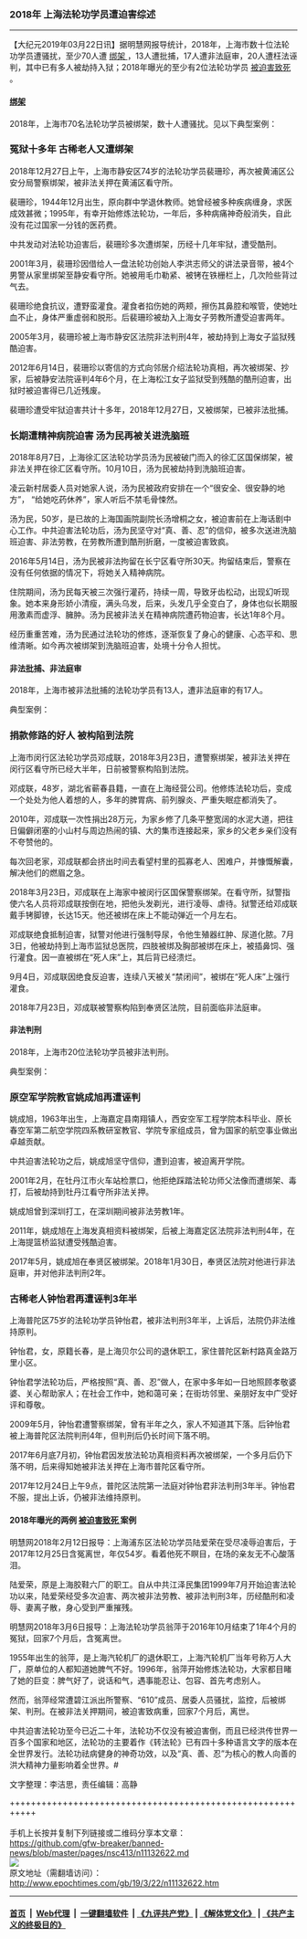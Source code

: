 ### 2018年 上海法轮功学员遭迫害综述
------------------------

<p>
 【大纪元2019年03月22日讯】据明慧网报导统计，2018年，上海市数十位法轮功学员遭骚扰，至少70人遭
 <a href="http://www.epochtimes.com/gb/tag/%E7%BB%91%E6%9E%B6.html">
  绑架
 </a>
 ，13人遭批捕，17人遭非法庭审，20人遭枉法诬判，其中已有多人被劫持入狱；2018年曝光的至少有2位法轮功学员
 <a href="http://www.epochtimes.com/gb/tag/%E8%A2%AB%E8%BF%AB%E5%AE%B3%E8%87%B4%E6%AD%BB.html">
  被迫害致死
 </a>
 。
</p>
<h4>
 <a href="http://www.epochtimes.com/gb/tag/%E7%BB%91%E6%9E%B6.html">
  绑架
 </a>
</h4>
<p>
 2018年，上海市70名法轮功学员被绑架，数十人遭骚扰。见以下典型案例：
</p>
<h3>
 <b>
  冤狱十多年 古稀老人又遭绑架
 </b>
</h3>
<p>
 2018年12月27日上午，上海市静安区74岁的法轮功学员裴珊珍，再次被黄浦区公安分局警察绑架，被非法关押在黄浦区看守所。
</p>
<p>
 裴珊珍，1944年12月出生，原向群中学退休教师。她曾经被多种疾病缠身，求医成效甚微；1995年，有幸开始修炼法轮功，一年后，多种病痛神奇般消失，自此没有花过国家一分钱的医药费。
</p>
<p>
 中共发动对法轮功迫害后，裴珊珍多次遭绑架，历经十几年牢狱，遭受酷刑。
</p>
<p>
 2001年3月，裴珊珍因借给人一盘法轮功创始人李洪志师父的讲法录音带，被4个男警从家里绑架至静安看守所。她被用毛巾勒紧、被铐在铁栅栏上，几次险些背过气去。
</p>
<p>
 裴珊珍绝食抗议，遭野蛮灌食。灌食者掐伤她的两颊，擦伤其鼻腔和喉管，使她吐血不止，身体严重虚弱和脱形。后裴珊珍被劫入上海女子劳教所遭受迫害两年。
</p>
<p>
 2005年3月，裴珊珍被上海市静安区法院非法判刑4年，被劫持到上海女子监狱残酷迫害。
</p>
<p>
 2012年6月14日，裴珊珍以寄信的方式向邻居介绍法轮功真相，再次被绑架、抄家，后被静安法院诬判4年6个月，在上海松江女子监狱受到残酷的酷刑迫害，出狱时被迫害得已几近残废。
</p>
<p>
 裴珊珍遭受牢狱迫害共计十多年，2018年12月27日，又被绑架，已被非法批捕。
</p>
<h3>
 <b>
  长期遭精神病院迫害 汤为民再被关进洗脑班
 </b>
</h3>
<p>
 2018年8月7日，上海徐汇区法轮功学员汤为民被破门而入的徐汇区国保绑架，被非法关押在徐汇区看守所。10月10日，汤为民被劫持到洗脑班迫害。
</p>
<p>
 凌云新村居委人员对她家人说，汤为民被政府安排在一个“很安全、很安静的地方”， “给她吃药休养”，家人听后不禁毛骨悚然。
</p>
<p>
 汤为民，50岁，是已故的上海国画院副院长汤增桐之女，被迫害前在上海话剧中心工作。中共迫害法轮功后，汤为民坚守对“真、善、忍”的信仰，被多次送进洗脑班迫害、非法劳教，在劳教所遭到酷刑折磨，一度被迫害致疯。
</p>
<p>
 2016年5月14日，汤为民被非法拘留在长宁区看守所30天。拘留结束后，警察在没有任何依据的情况下，将她关入精神病院。
</p>
<p>
 住院期间，汤为民每天被三次强行灌药，持续一周，导致牙齿松动，出现幻听现象。她本来身形娇小清瘦，满头乌发，后来，头发几乎全变白了，身体也似长期服用激素而虚浮、臃肿。汤为民被非法关在精神病院遭药物迫害，长达1年8个月。
</p>
<p>
 经历重重苦难，汤为民通过法轮功的修炼，逐渐恢复了身心的健康、心态平和、思维清晰。如今再次被绑架到洗脑班迫害，处境十分令人担忧。
</p>
<h4>
 非法批捕、非法庭审
</h4>
<p>
 2018年，上海市被非法批捕的法轮功学员有13人，遭非法庭审的有17人。
</p>
<p>
 典型案例：
</p>
<h3>
 <b>
  捐款修路的好人 被构陷到法院
 </b>
</h3>
<p>
 上海市闵行区法轮功学员邓成联，2018年3月23日，遭警察绑架，被非法关押在闵行区看守所已经大半年，日前被警察构陷到法院。
</p>
<p>
 邓成联，48岁，湖北省蕲春县籍，一直在上海经营公司。他修炼法轮功后，变成一个处处为他人着想的人，多年的脾胃病、前列腺炎、严重失眠症都消失了。
</p>
<p>
 2010年，邓成联一次性捐出28万元，为家乡修了几条平整宽阔的水泥大道，把往日偏僻闭塞的小山村与周边热闹的镇、大的集市连接起来，家乡的父老乡亲们没有不夸赞他的。
</p>
<p>
 每次回老家，邓成联都会挤出时间去看望村里的孤寡老人、困难户，并慷慨解囊，解决他们的燃眉之急。
</p>
<p>
 2018年3月23日，邓成联在上海家中被闵行区国保警察绑架。在看守所，狱警指使六名人员将邓成联按倒在地，把他头发剃光，进行凌辱、虐待。狱警还给邓成联戴手铐脚镣，长达15天。他还被绑在床上不能动弹近一个月左右。
</p>
<p>
 邓成联绝食抵制迫害，狱警对他进行强制导尿，令他生殖器红肿、尿道化脓。7月3日，他被劫持到上海市监狱总医院，四肢被绑及胸部被绑在床上，被插鼻饲、强行灌食。因一直被绑在“死人床”上，其后背已经溃烂。
</p>
<p>
 9月4日，邓成联因绝食反迫害，连续八天被关“禁闭间”，被绑在“死人床”上强行灌食。
</p>
<p>
 2018年7月23日，邓成联被警察构陷到奉贤区法院，目前面临非法庭审。
</p>
<h4>
 非法判刑
</h4>
<p>
 2018年，上海市20位法轮功学员被非法判刑。
</p>
<p>
 典型案例：
</p>
<h3>
 <b>
  原空军学院教官姚成旭再遭诬判
 </b>
</h3>
<p>
 姚成旭，1963年出生，上海嘉定县南翔镇人，西安空军工程学院本科毕业、原长春空军第二航空学院四系教研室教官、学院专家组成员，曾为国家的航空事业做出卓越贡献。
</p>
<p>
 中共迫害法轮功之后，姚成旭坚守信仰，遭到迫害，被迫离开学院。
</p>
<p>
 2001年2月，在牡丹江市火车站检票口，他拒绝踩踏法轮功师父法像而遭绑架、毒打，后被劫持到牡丹江看守所非法关押。
</p>
<p>
 姚成旭曾到深圳打工，在深圳期间被非法劳教1年。
</p>
<p>
 2011年，姚成旭在上海发真相资料被绑架，后被上海嘉定区法院非法判刑4年，在上海提篮桥监狱遭受残酷迫害。
</p>
<p>
 2017年5月，姚成旭在奉贤区被绑架。2018年1月30日，奉贤区法院对他进行非法庭审，并对他非法判刑2年。
</p>
<h3>
 <b>
  古稀老人钟怡君再遭诬判3年半
 </b>
</h3>
<p>
 上海普陀区75岁的法轮功学员钟怡君，被非法判刑3年半，上诉后，法院仍非法维持原判。
</p>
<p>
 钟怡君，女，原籍长春，是上海贝尔公司的退休职工，家住普陀区新村路真金路万里小区。
</p>
<p>
 钟怡君学法轮功后，严格按照“真、善、忍”做人，在家中多年如一日地照顾孝敬婆婆、关心帮助家人；在社会工作中，她和蔼可亲；在街坊邻里、亲朋好友中广受好评和尊敬。
</p>
<p>
 2009年5月，钟怡君遭警察绑架，曾有半年之久，家人不知道其下落。后钟怡君被上海普陀区法院判刑4年，但判刑后仍长时间下落不明。
</p>
<p>
 2017年6月底7月初，钟怡君因发放法轮功真相资料再次被绑架，一个多月后仍下落不明，后来得知她被非法关押在上海市普陀区看守所。
</p>
<p>
 2017年12月24日上午9点，普陀区法院第一法庭对钟怡君非法判刑3年半。钟怡君不服，提出上诉，仍被非法维持原判。
</p>
<h4>
 <b>
  2018年曝光的两例
  <a href="http://www.epochtimes.com/gb/tag/%E8%A2%AB%E8%BF%AB%E5%AE%B3%E8%87%B4%E6%AD%BB.html">
   被迫害致死
  </a>
  案例
 </b>
</h4>
<p>
 明慧网2018年2月12日报导：上海浦东区法轮功学员陆爱荣在受尽凌辱迫害后，于2017年12月25日含冤离世，年仅54岁。看着他死不瞑目，在场的亲友无不心酸落泪。
</p>
<p>
 陆爱荣，原是上海胶鞋六厂的职工。自从中共江泽民集团1999年7月开始迫害法轮功以来，陆爱荣经受多次迫害、两次被非法劳教、被非法判刑3年，历经酷刑和凌辱、妻离子散，身心受到严重摧残。
</p>
<p>
 明慧网2018年3月6日报导：上海法轮功学员翁萍于2016年10月结束了1年4个月的冤狱，回家7个月后，含冤离世。
</p>
<p>
 1955年出生的翁萍，是上海汽轮机厂的退休职工，上海汽轮机厂当年号称万人大厂，原单位的人都知道她脾气不好。1996年，翁萍开始修炼法轮功，大家都目睹了她的巨变：脾气好了，说话和气，遇事能忍让、包容、首先考虑别人。
</p>
<p>
 然而，翁萍经常遭碧江派出所警察、“610”成员、居委人员骚扰，监控，后被绑架、判刑。在被非法关押期间，被迫害致病重，回家7个月后，离世。
</p>
<p>
 中共迫害法轮功至今已近二十年，法轮功不仅没有被迫害倒，而且已经洪传世界一百多个国家和地区，法轮功的主要着作《转法轮》已有四十多种语言文字的版本在全世界发行。法轮功祛病健身的神奇功效，以及“真、善、忍”为核心的教人向善的洪大精神力量影响着全世界。#
</p>
<p>
 文字整理：李洁思，责任编辑：高静
</p>

+++++++++++++++++++++++++++++++++++++++++++++++++++++++++++<br/><br/>
手机上长按并复制下列链接或二维码分享本文章：<br/>
https://github.com/gfw-breaker/banned-news/blob/master/pages/nsc413/n11132622.md <br/>
<a href='https://github.com/gfw-breaker/banned-news/blob/master/pages/nsc413/n11132622.md'><img src='https://github.com/gfw-breaker/banned-news/blob/master/pages/nsc413/n11132622.md.png'/></a> <br/>
原文地址（需翻墙访问）：http://www.epochtimes.com/gb/19/3/22/n11132622.htm


------------------------
#### [首页](https://github.com/gfw-breaker/banned-news/blob/master/README.md) &nbsp;|&nbsp; [Web代理](https://github.com/labour-camp/helloworld) &nbsp;|&nbsp; [一键翻墙软件](https://github.com/gfw-breaker/nogfw/blob/master/README.md) &nbsp;| [《九评共产党》](https://github.com/gfw-breaker/9ping.md/blob/master/README.md#九评之一评共产党是什么) | [《解体党文化》](https://github.com/gfw-breaker/jtdwh.md/blob/master/README.md) | [《共产主义的终极目的》](https://github.com/gfw-breaker/gczydzjmd.md/blob/master/README.md)

